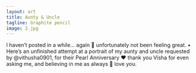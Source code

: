 ```yaml
---
layout: art
title: Aunty & Uncle
tagline: Graphite pencil
image: 2.jpg
---
```

I haven’t posted in a while... again 🥺 unfortunately not been feeling great.
•
Here’s an unfinished attempt at a portrait of my aunty and uncle requested by @vithusha0901, for their Pearl Anniversary ♥️ thank you Visha for even asking me, and believing in me as always 🥰 love you.
